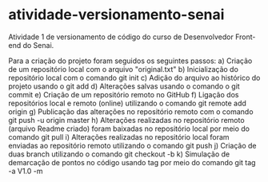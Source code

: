 # atividade-versionamento-senai
Atividade 1 de versionamento de código do curso de Desenvolvedor Front-end do Senai.

Para a criação do projeto foram seguidos os seguintes passos:
a) Criação de um repositório local com o arquivo "original.txt"
b) Inicialização do repositório local com o comando git init
c) Adição do arquivo ao histórico do projeto usando o git add
d) Alterações salvas usando o comando o git commit 
e) Criação de um repositório remoto no GitHub
f) Ligação dos repositórios local e remoto (online) utilizando o comando git remote add origin 
g) Publicação das alterações no repositório remoto com o comando git push -u origin master
h) Alterações realizadas no repositório remoto (arquivo Readme criado) foram baixadas no repositório local por meio do comando git pull
i) Alterações realizadas no repositório local foram enviadas ao repositório remoto utilizando o comando git push 
j) Criação de duas branch utilizando o comando git checkout -b
k) Simulação de demarcação de pontos no código usando tag por meio do comando git tag -a V1.0 -m

